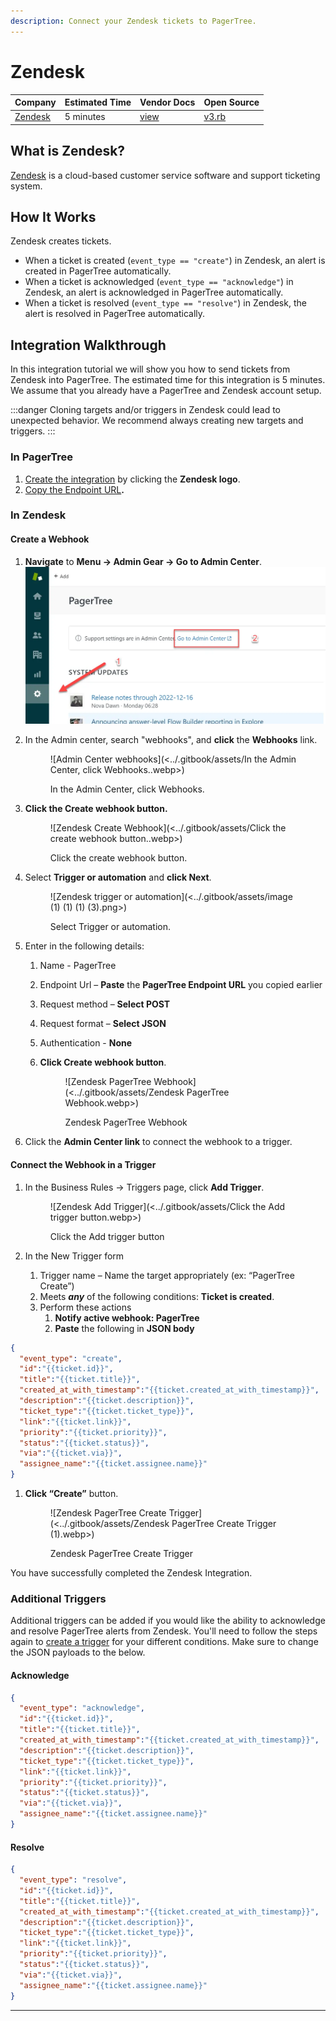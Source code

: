 ```yaml
---
description: Connect your Zendesk tickets to PagerTree.
---
```


# Zendesk

| Company                             | Estimated Time | Vendor Docs                                                                           | Open Source                                                                                                                |
| ----------------------------------- | -------------- | ------------------------------------------------------------------------------------- | -------------------------------------------------------------------------------------------------------------------------- |
| [Zendesk](https://www.zendesk.com/) | 5 minutes      | [view](https://support.zendesk.com/hc/en-us/articles/4408839108378-Creating-webhooks) | [v3.rb](https://github.com/PagerTree/pager\_tree-integrations/blob/main/app/models/pager\_tree/integrations/zendesk/v3.rb) |

## What is Zendesk?

[Zendesk](https://www.zendesk.com/) is a cloud-based customer service software and support ticketing system.

## How It Works

Zendesk creates tickets.

* When a ticket is created (`event_type == "create"`) in Zendesk, an alert is created in PagerTree automatically.
* When a ticket is acknowledged (`event_type == "acknowledge"`) in Zendesk, an alert is acknowledged in PagerTree automatically.
* When a ticket is resolved (`event_type == "resolve"`) in Zendesk, the alert is resolved in PagerTree automatically.

## Integration Walkthrough

In this integration tutorial we will show you how to send tickets from Zendesk into PagerTree. The estimated time for this integration is 5 minutes. We assume that you already have a PagerTree and Zendesk account setup.

:::danger
Cloning targets and/or triggers in Zendesk could lead to unexpected behavior. We recommend always creating new targets and triggers.
:::

### In PagerTree

1. [Create the integration](introduction.md#create-an-integration) by clicking the **Zendesk logo**.
2. [Copy the Endpoint URL](introduction.md#copy-the-endpoint-url)**.**

### **In Zendesk**

#### **Create a Webhook**

1. **Navigate** to **Menu -> Admin Gear -> Go to Admin Center**. ![Navigate to Admin Gear](<../.gitbook/assets/Navigate to Admin Gear (1).webp>)
2.  In the Admin center, search "webhooks", and **click** the **Webhooks** link.

    <figure>![Admin Center webhooks](<../.gitbook/assets/In the Admin Center, click Webhooks..webp>)<figcaption><p>In the Admin Center, click Webhooks.</p></figcaption></figure>
3.  **Click the Create webhook button.**

    <figure>![Zendesk Create Webhook](<../.gitbook/assets/Click the create webhook button..webp>)<figcaption><p>Click the create webhook button.</p></figcaption></figure>
4.  Select **Trigger or automation** and **click Next**.

    <figure>![Zendesk trigger or automation](<../.gitbook/assets/image (1) (1) (1) (3).png>)<figcaption><p>Select Trigger or automation.</p></figcaption></figure>
5. Enter in the following details:
   1. Name - PagerTree
   2. Endpoint Url – **Paste** the **PagerTree Endpoint URL** you copied earlier
   3. Request method – **Select POST**
   4. Request format – **Select JSON**
   5. Authentication - **None**
   6.  **Click Create webhook button**.

       <figure>![Zendesk PagerTree Webhook](<../.gitbook/assets/Zendesk PagerTree Webhook.webp>)<figcaption><p>Zendesk PagerTree Webhook</p></figcaption></figure>
6. Click the **Admin Center link** to connect the webhook to a trigger.

#### **Connect the Webhook in a Trigger**

1.  In the Business Rules -> Triggers page, click **Add Trigger**.

    <figure>![Zendesk Add Trigger](<../.gitbook/assets/Click the Add trigger button.webp>)<figcaption><p>Click the Add trigger button</p></figcaption></figure>
2. In the New Trigger form
   1. Trigger name – Name the target appropriately (ex: “PagerTree Create”)
   2. Meets _**any**_ of the following conditions: **Ticket is created**.
   3. Perform these actions
      1. **Notify active webhook: PagerTree**
      2. **Paste** the following in **JSON body**

```json title="zendesk_payload.create.json" showLineNumbers
{
  "event_type": "create",
  "id":"{{ticket.id}}",
  "title":"{{ticket.title}}",
  "created_at_with_timestamp":"{{ticket.created_at_with_timestamp}}",
  "description":"{{ticket.description}}",
  "ticket_type":"{{ticket.ticket_type}}",
  "link":"{{ticket.link}}",
  "priority":"{{ticket.priority}}",
  "status":"{{ticket.status}}",
  "via":"{{ticket.via}}",
  "assignee_name":"{{ticket.assignee.name}}"
}
```

1.  **Click “Create”** button.

    <figure>![Zendesk PagerTree Create Trigger](<../.gitbook/assets/Zendesk PagerTree Create Trigger (1).webp>)<figcaption><p>Zendesk PagerTree Create Trigger</p></figcaption></figure>

You have successfully completed the Zendesk Integration.

### Additional Triggers

Additional triggers can be added if you would like the ability to acknowledge and resolve PagerTree alerts from Zendesk. You'll need to follow the steps again to [create a trigger](zendesk.md#connect-the-webhook-in-a-trigger) for your different conditions. Make sure to change the JSON payloads to the below.

#### Acknowledge

```json title="zendesk_payload.acknowledge.json" showLineNumbers
{
  "event_type": "acknowledge",
  "id":"{{ticket.id}}",
  "title":"{{ticket.title}}",
  "created_at_with_timestamp":"{{ticket.created_at_with_timestamp}}",
  "description":"{{ticket.description}}",
  "ticket_type":"{{ticket.ticket_type}}",
  "link":"{{ticket.link}}",
  "priority":"{{ticket.priority}}",
  "status":"{{ticket.status}}",
  "via":"{{ticket.via}}",
  "assignee_name":"{{ticket.assignee.name}}"
}
```

#### Resolve

```json title="zendesk_payload.resolve.json" showLineNumbers
{
  "event_type": "resolve",
  "id":"{{ticket.id}}",
  "title":"{{ticket.title}}",
  "created_at_with_timestamp":"{{ticket.created_at_with_timestamp}}",
  "description":"{{ticket.description}}",
  "ticket_type":"{{ticket.ticket_type}}",
  "link":"{{ticket.link}}",
  "priority":"{{ticket.priority}}",
  "status":"{{ticket.status}}",
  "via":"{{ticket.via}}",
  "assignee_name":"{{ticket.assignee.name}}"
}
```

***
